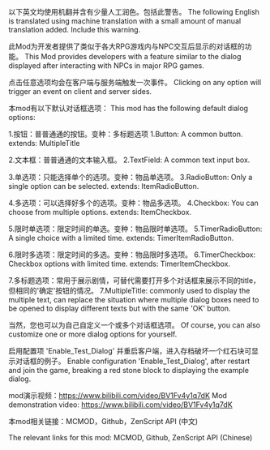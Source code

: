 以下英文均使用机翻并含有少量人工润色。包括此警告。
The following English is translated using machine translation with a small amount of manual translation added. Include this warning.

此Mod为开发者提供了类似于各大RPG游戏内与NPC交互后显示的对话框的功能。
This Mod provides developers with a feature similar to the dialog displayed after interacting with NPCs in major RPG games.

点击任意选项均会在客户端与服务端触发一次事件。
Clicking on any option will trigger an event on client and server sides.

本mod有以下默认对话框选项：
This mod has the following default dialog options:

  1.按钮：普普通通的按钮。变种：多标题选项
  1.Button: A common button. extends: MultipleTitle

  2.文本框：普普通通的文本输入框。
  2.TextField: A common text input box.

  3.单选项：只能选择单个的选项。变种：物品单选项。
  3.RadioButton: Only a single option can be selected. extends: ItemRadioButton.

  4.多选项：可以选择好多个的选项。变种：物品多选项。
  4.Checkbox: You can choose from multiple options. extends: ItemCheckbox.

  5.限时单选项：限定时间的单选。变种：物品限时单选项。
  5.TimerRadioButton: A single choice with a limited time. extends: TimerItemRadioButton.

  6.限时多选项：限定时间的多选。变种：物品限时多选项。
  6.TimerCheckbox: Checkbox options with limited time. extends: TimerItemCheckbox.

  7.多标题选项：常用于展示剧情，可替代需要打开多个对话框来展示不同的title，但相同的'确定'按钮的情况。
  7.MultipleTitle: commonly used to display the multiple text, can replace the situation where multiple dialog boxes need to be opened to display different texts but with the same 'OK' button.

当然，您也可以为自己自定义一个或多个对话框选项。
Of course, you can also customize one or more dialog options for yourself.

启用配置项 'Enable_Test_Dialog' 并重启客户端，进入存档破坏一个红石块可显示对话框的例子。
Enable configuration 'Enable_Test_Dialog', after restart and join the game, breaking a red stone block to displaying the example dialog.

mod演示视频：https://www.bilibili.com/video/BV1Fv4y1q7dK
Mod demonstration video: https://www.bilibili.com/video/BV1Fv4y1q7dK

本mod相关链接：MCMOD，Github，ZenScript API (中文)

The relevant links for this mod: MCMOD, Github, ZenScript API (Chinese)
